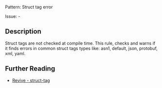 Pattern: Struct tag error

Issue: -

## Description

Struct tags are not checked at compile time.
This rule, checks and warns if it finds errors in common struct tags types like: asn1, default, json, protobuf, xml, yaml.

## Further Reading

* [Revive - struct-tag](https://revive.run/r#struct-tag)